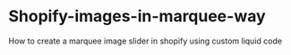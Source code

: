 # Shopify-images-in-marquee-way
How to create a marquee image slider in shopify using custom liquid code
